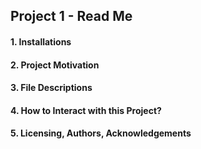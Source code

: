 ## Project 1 - Read Me

#### 1. Installations

#### 2. Project Motivation

#### 3. File Descriptions

#### 4. How to Interact with this Project?

#### 5. Licensing, Authors, Acknowledgements